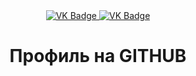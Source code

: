 <div id="badges" align ="center">
  <a href= "https://vk.com/kekjebyrek">
    <img src = "https://img.shields.io/badge/VK-blue?style=for-the-badge&logo=VK&logoColor=white" alt="VK Badge"/>
  </a>
 <a href= "https://mail.google.com/mail/u/0/#inbox">
    <img src = "https://img.shields.io/badge/EMAIL-red?style=for-the-badge&logo=Gmail&logoColor=white" alt="VK Badge"/>
  </a>
</div>
<div id="viewprof" align="center" >
  <img src="https://komarev.com/ghpvc/?username=Zentek&style=flat-square&color=blue" alt=""/>
</div>
<div id="heythere" align="center">
<h1> Профиль на GITHUB </h1>
</div>
